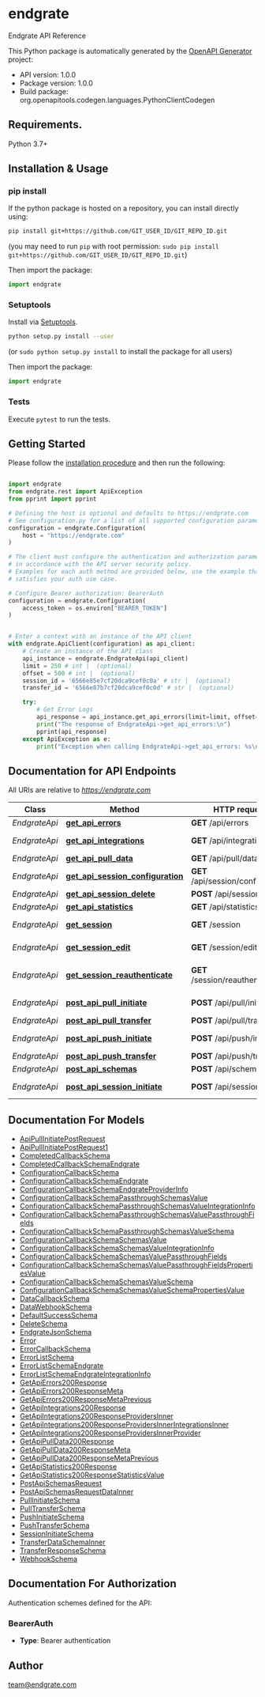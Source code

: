 # endgrate
Endgrate API Reference

This Python package is automatically generated by the [OpenAPI Generator](https://openapi-generator.tech) project:

- API version: 1.0.0
- Package version: 1.0.0
- Build package: org.openapitools.codegen.languages.PythonClientCodegen

## Requirements.

Python 3.7+

## Installation & Usage
### pip install

If the python package is hosted on a repository, you can install directly using:

```sh
pip install git+https://github.com/GIT_USER_ID/GIT_REPO_ID.git
```
(you may need to run `pip` with root permission: `sudo pip install git+https://github.com/GIT_USER_ID/GIT_REPO_ID.git`)

Then import the package:
```python
import endgrate
```

### Setuptools

Install via [Setuptools](http://pypi.python.org/pypi/setuptools).

```sh
python setup.py install --user
```
(or `sudo python setup.py install` to install the package for all users)

Then import the package:
```python
import endgrate
```

### Tests

Execute `pytest` to run the tests.

## Getting Started

Please follow the [installation procedure](#installation--usage) and then run the following:

```python

import endgrate
from endgrate.rest import ApiException
from pprint import pprint

# Defining the host is optional and defaults to https://endgrate.com
# See configuration.py for a list of all supported configuration parameters.
configuration = endgrate.Configuration(
    host = "https://endgrate.com"
)

# The client must configure the authentication and authorization parameters
# in accordance with the API server security policy.
# Examples for each auth method are provided below, use the example that
# satisfies your auth use case.

# Configure Bearer authorization: BearerAuth
configuration = endgrate.Configuration(
    access_token = os.environ["BEARER_TOKEN"]
)


# Enter a context with an instance of the API client
with endgrate.ApiClient(configuration) as api_client:
    # Create an instance of the API class
    api_instance = endgrate.EndgrateApi(api_client)
    limit = 250 # int |  (optional)
    offset = 500 # int |  (optional)
    session_id = '6566e85e7cf20dca9cef0c0a' # str |  (optional)
    transfer_id = '6566e87b7cf20dca9cef0c0d' # str |  (optional)

    try:
        # Get Error Logs
        api_response = api_instance.get_api_errors(limit=limit, offset=offset, session_id=session_id, transfer_id=transfer_id)
        print("The response of EndgrateApi->get_api_errors:\n")
        pprint(api_response)
    except ApiException as e:
        print("Exception when calling EndgrateApi->get_api_errors: %s\n" % e)

```

## Documentation for API Endpoints

All URIs are relative to *https://endgrate.com*

Class | Method | HTTP request | Description
------------ | ------------- | ------------- | -------------
*EndgrateApi* | [**get_api_errors**](docs/EndgrateApi.md#get_api_errors) | **GET** /api/errors | Get Error Logs
*EndgrateApi* | [**get_api_integrations**](docs/EndgrateApi.md#get_api_integrations) | **GET** /api/integrations | Get Integrations
*EndgrateApi* | [**get_api_pull_data**](docs/EndgrateApi.md#get_api_pull_data) | **GET** /api/pull/data | Get Pull Data
*EndgrateApi* | [**get_api_session_configuration**](docs/EndgrateApi.md#get_api_session_configuration) | **GET** /api/session/configuration | Get Session Configuration
*EndgrateApi* | [**get_api_session_delete**](docs/EndgrateApi.md#get_api_session_delete) | **POST** /api/session/delete | Delete Session
*EndgrateApi* | [**get_api_statistics**](docs/EndgrateApi.md#get_api_statistics) | **GET** /api/statistics | Get Statistics
*EndgrateApi* | [**get_session**](docs/EndgrateApi.md#get_session) | **GET** /session | Session Redirect
*EndgrateApi* | [**get_session_edit**](docs/EndgrateApi.md#get_session_edit) | **GET** /session/edit | Edit Session Redirect
*EndgrateApi* | [**get_session_reauthenticate**](docs/EndgrateApi.md#get_session_reauthenticate) | **GET** /session/reauthenticate | Reauthenticate Session Redirect
*EndgrateApi* | [**post_api_pull_initiate**](docs/EndgrateApi.md#post_api_pull_initiate) | **POST** /api/pull/initiate | Initiate Pull Session
*EndgrateApi* | [**post_api_pull_transfer**](docs/EndgrateApi.md#post_api_pull_transfer) | **POST** /api/pull/transfer | Trigger Pull
*EndgrateApi* | [**post_api_push_initiate**](docs/EndgrateApi.md#post_api_push_initiate) | **POST** /api/push/initiate | Initiate Push Session
*EndgrateApi* | [**post_api_push_transfer**](docs/EndgrateApi.md#post_api_push_transfer) | **POST** /api/push/transfer | Trigger Push
*EndgrateApi* | [**post_api_schemas**](docs/EndgrateApi.md#post_api_schemas) | **POST** /api/schemas | Set Schemas
*EndgrateApi* | [**post_api_session_initiate**](docs/EndgrateApi.md#post_api_session_initiate) | **POST** /api/session/initiate | Initiate (Push + Pull) Session


## Documentation For Models

 - [ApiPullInitiatePostRequest](docs/ApiPullInitiatePostRequest.md)
 - [ApiPullInitiatePostRequest1](docs/ApiPullInitiatePostRequest1.md)
 - [CompletedCallbackSchema](docs/CompletedCallbackSchema.md)
 - [CompletedCallbackSchemaEndgrate](docs/CompletedCallbackSchemaEndgrate.md)
 - [ConfigurationCallbackSchema](docs/ConfigurationCallbackSchema.md)
 - [ConfigurationCallbackSchemaEndgrate](docs/ConfigurationCallbackSchemaEndgrate.md)
 - [ConfigurationCallbackSchemaEndgrateProviderInfo](docs/ConfigurationCallbackSchemaEndgrateProviderInfo.md)
 - [ConfigurationCallbackSchemaPassthroughSchemasValue](docs/ConfigurationCallbackSchemaPassthroughSchemasValue.md)
 - [ConfigurationCallbackSchemaPassthroughSchemasValueIntegrationInfo](docs/ConfigurationCallbackSchemaPassthroughSchemasValueIntegrationInfo.md)
 - [ConfigurationCallbackSchemaPassthroughSchemasValuePassthroughFields](docs/ConfigurationCallbackSchemaPassthroughSchemasValuePassthroughFields.md)
 - [ConfigurationCallbackSchemaPassthroughSchemasValueSchema](docs/ConfigurationCallbackSchemaPassthroughSchemasValueSchema.md)
 - [ConfigurationCallbackSchemaSchemasValue](docs/ConfigurationCallbackSchemaSchemasValue.md)
 - [ConfigurationCallbackSchemaSchemasValueIntegrationInfo](docs/ConfigurationCallbackSchemaSchemasValueIntegrationInfo.md)
 - [ConfigurationCallbackSchemaSchemasValuePassthroughFields](docs/ConfigurationCallbackSchemaSchemasValuePassthroughFields.md)
 - [ConfigurationCallbackSchemaSchemasValuePassthroughFieldsPropertiesValue](docs/ConfigurationCallbackSchemaSchemasValuePassthroughFieldsPropertiesValue.md)
 - [ConfigurationCallbackSchemaSchemasValueSchema](docs/ConfigurationCallbackSchemaSchemasValueSchema.md)
 - [ConfigurationCallbackSchemaSchemasValueSchemaPropertiesValue](docs/ConfigurationCallbackSchemaSchemasValueSchemaPropertiesValue.md)
 - [DataCallbackSchema](docs/DataCallbackSchema.md)
 - [DataWebhookSchema](docs/DataWebhookSchema.md)
 - [DefaultSuccessSchema](docs/DefaultSuccessSchema.md)
 - [DeleteSchema](docs/DeleteSchema.md)
 - [EndgrateJsonSchema](docs/EndgrateJsonSchema.md)
 - [Error](docs/Error.md)
 - [ErrorCallbackSchema](docs/ErrorCallbackSchema.md)
 - [ErrorListSchema](docs/ErrorListSchema.md)
 - [ErrorListSchemaEndgrate](docs/ErrorListSchemaEndgrate.md)
 - [ErrorListSchemaEndgrateIntegrationInfo](docs/ErrorListSchemaEndgrateIntegrationInfo.md)
 - [GetApiErrors200Response](docs/GetApiErrors200Response.md)
 - [GetApiErrors200ResponseMeta](docs/GetApiErrors200ResponseMeta.md)
 - [GetApiErrors200ResponseMetaPrevious](docs/GetApiErrors200ResponseMetaPrevious.md)
 - [GetApiIntegrations200Response](docs/GetApiIntegrations200Response.md)
 - [GetApiIntegrations200ResponseProvidersInner](docs/GetApiIntegrations200ResponseProvidersInner.md)
 - [GetApiIntegrations200ResponseProvidersInnerIntegrationsInner](docs/GetApiIntegrations200ResponseProvidersInnerIntegrationsInner.md)
 - [GetApiIntegrations200ResponseProvidersInnerProvider](docs/GetApiIntegrations200ResponseProvidersInnerProvider.md)
 - [GetApiPullData200Response](docs/GetApiPullData200Response.md)
 - [GetApiPullData200ResponseMeta](docs/GetApiPullData200ResponseMeta.md)
 - [GetApiPullData200ResponseMetaPrevious](docs/GetApiPullData200ResponseMetaPrevious.md)
 - [GetApiStatistics200Response](docs/GetApiStatistics200Response.md)
 - [GetApiStatistics200ResponseStatisticsValue](docs/GetApiStatistics200ResponseStatisticsValue.md)
 - [PostApiSchemasRequest](docs/PostApiSchemasRequest.md)
 - [PostApiSchemasRequestDataInner](docs/PostApiSchemasRequestDataInner.md)
 - [PullInitiateSchema](docs/PullInitiateSchema.md)
 - [PullTransferSchema](docs/PullTransferSchema.md)
 - [PushInitiateSchema](docs/PushInitiateSchema.md)
 - [PushTransferSchema](docs/PushTransferSchema.md)
 - [SessionInitiateSchema](docs/SessionInitiateSchema.md)
 - [TransferDataSchemaInner](docs/TransferDataSchemaInner.md)
 - [TransferResponseSchema](docs/TransferResponseSchema.md)
 - [WebhookSchema](docs/WebhookSchema.md)


<a id="documentation-for-authorization"></a>
## Documentation For Authorization


Authentication schemes defined for the API:
<a id="BearerAuth"></a>
### BearerAuth

- **Type**: Bearer authentication


## Author

team@endgrate.com



